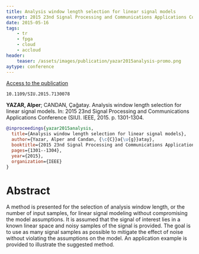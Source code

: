 ```yaml
---
title: Analysis window length selection for linear signal models
excerpt: 2015 23nd Signal Processing and Communications Applications Conference (SIU). IEEE, 2015
date: 2015-05-16
tags:
    - tr
    - fpga
    - cloud
    - accloud
header:
    teaser: /assets/images/publication/yazar2015analysis-promo.png
aytype: conference
---
```


[Access to the publication](https://doi.org/10.1109/SIU.2015.7130078)

`10.1109/SIU.2015.7130078`

**YAZAR, Alper**; CANDAN, Çağatay. Analysis window length selection for linear
signal models. In: 2015 23nd Signal Processing and Communications Applications
Conference (SIU). IEEE, 2015. p. 1301-1304.

```bibtex
@inproceedings{yazar2015analysis,
  title={Analysis window length selection for linear signal models},
  author={Yazar, Alper and Candan, {\c{C}}a{\u{g}}atay},
  booktitle={2015 23nd Signal Processing and Communications Applications Conference (SIU)},
  pages={1301--1304},
  year={2015},
  organization={IEEE}
}
```

# Abstract

A method is presented for the selection of analysis window length, or the number
of input samples, for linear signal modeling without compromising the model
assumptions. It is assumed that the signal of interest lies in a known linear
space and noisy samples of the signal is provided. The goal is to use as many
signal samples as possible to mitigate the effect of noise without violating the
assumptions on the model. An application example is provided to illustrate the
suggested method.
